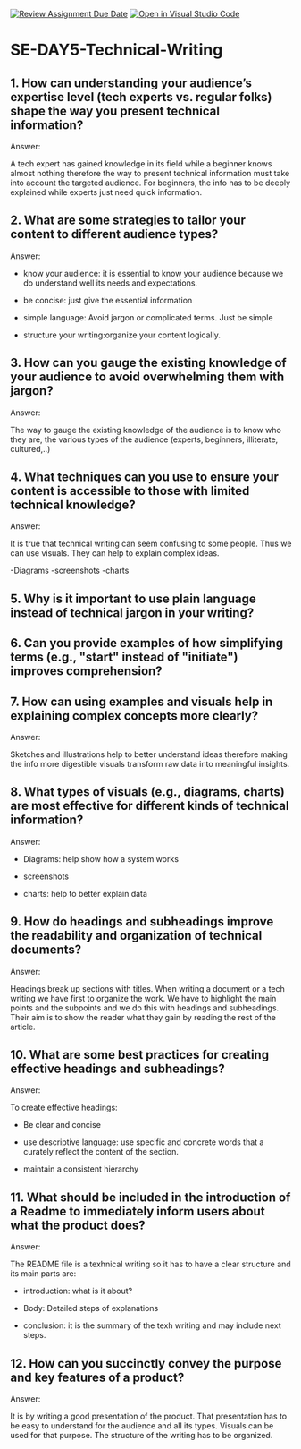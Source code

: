 [![Review Assignment Due Date](https://classroom.github.com/assets/deadline-readme-button-22041afd0340ce965d47ae6ef1cefeee28c7c493a6346c4f15d667ab976d596c.svg)](https://classroom.github.com/a/zsAR-pyY)
[![Open in Visual Studio Code](https://classroom.github.com/assets/open-in-vscode-2e0aaae1b6195c2367325f4f02e2d04e9abb55f0b24a779b69b11b9e10269abc.svg)](https://classroom.github.com/online_ide?assignment_repo_id=18468840&assignment_repo_type=AssignmentRepo)
# SE-DAY5-Technical-Writing
## 1. How can understanding your audience’s expertise level (tech experts vs. regular folks) shape the way you present technical information?

Answer:

A tech expert has gained knowledge in its field while a beginner knows almost nothing therefore the way to present technical information must take into account the targeted audience. For beginners, the info has to be deeply explained while experts just need quick information.

## 2. What are some strategies to tailor your content to different audience types?

Answer:

- know your audience: it is essential to know your audience because we do understand well its needs and expectations.

- be concise: just give the essential information 

- simple language: Avoid jargon or complicated terms. Just be simple 

- structure your writing:organize your content logically.
## 3. How can you gauge the existing knowledge of your audience to avoid overwhelming them with jargon?

Answer:

The way to gauge the existing knowledge of the audience is to know who they are, the various types of the audience (experts, beginners, illiterate, cultured,..)

## 4. What techniques can you use to ensure your content is accessible to those with limited technical knowledge?

Answer:

It is true that technical writing can seem confusing to some people. Thus we can use visuals. They can help to explain complex ideas.


-Diagrams
-screenshots
-charts

## 5. Why is it important to use plain language instead of technical jargon in your writing?


## 6. Can you provide examples of how simplifying terms (e.g., "start" instead of "initiate") improves comprehension?


## 7. How can using examples and visuals help in explaining complex concepts more clearly?

Answer:

Sketches and illustrations help to better understand ideas therefore making the info more digestible visuals transform raw data into meaningful insights.

## 8. What types of visuals (e.g., diagrams, charts) are most effective for different kinds of technical information?

Answer:

- Diagrams: help show how a system works

- screenshots

- charts: help to better explain data



## 9. How do headings and subheadings improve the readability and organization of technical documents?

Answer:

Headings break up sections with titles. When writing a document or a tech writing we have first to organize the work. We have to highlight the main points and the subpoints and we do this with headings and subheadings. Their aim is to show the reader what they
gain by reading the rest of the article.

## 10. What are some best practices for creating effective headings and subheadings?

Answer:

To create effective headings:

- Be clear and concise

- use descriptive language: use specific and concrete words that a curately reflect the content of the section.

- maintain a consistent hierarchy 


## 11. What should be included in the introduction of a Readme to immediately inform users about what the product does?

Answer:

The README file is a texhnical writing so it has to have a clear structure and its main parts are:

- introduction: what is it about?

- Body: Detailed steps of explanations

- conclusion: it is the summary of the texh writing and may include next steps.

## 12. How can you succinctly convey the purpose and key features of a product?

Answer: 

It is by writing a good presentation of the product. That presentation has to be easy to understand for the audience and all its types. Visuals can be used for that purpose. The structure of the writing has to be organized.
